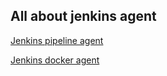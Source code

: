 ## All about jenkins agent
[Jenkins pipeline agent](https://jenkins.io/doc/book/pipeline/syntax/#agent)

[Jenkins docker agent](https://jenkins.io/doc/book/pipeline/docker/)